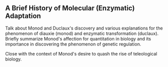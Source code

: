 ## A Brief History of Molecular (Enzymatic) Adaptation
Talk about Monod and Duclaux's discovery and various explanations for the
phenomenon of diauxie (monod) and enzymatic transformation (duclaux). Briefly
summarize Monod's affection for quantitation in biology and its importance in
discovering the phenomenon of genetic regulation. 

Close with the context of Monod's desire to quash the rise of teleological
biology. 
